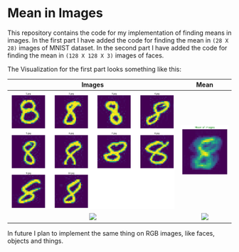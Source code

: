# Mean in Images

This repository contains the code for my implementation of finding means in images. In the first part I have added the code for finding the mean in `(28 X 28)` images of MNIST 
dataset. In the second part I have added the code for finding the mean in `(128 X 128 X 3)` images of faces.

The Visualization for the first part looks something like this:

Images             |  Mean
:-------------------------:|:-------------------------:
![](https://raw.githubusercontent.com/Hrushi11/Image_Mean/main/assets/all_imgs.png)  |  ![](https://raw.githubusercontent.com/Hrushi11/Image_Mean/main/assets/mean_8.png)
![](https://github.com/Hrushi11/Mean_In_Images/blob/main/assets/men_all_imgs.png?raw=true)  |  ![](https://raw.githubusercontent.com/Hrushi11/Mean_In_Images/main/assets/mean_men_faces.png)

In future I plan to implement the same thing on RGB images, like faces, objects and things.
